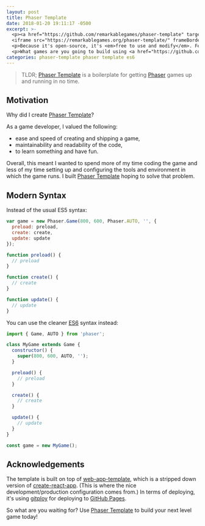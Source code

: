```yaml
---
layout: post
title: Phaser Template
date: 2018-01-20 19:11:17 -0500
excerpt: >-
  <p><a href="https://github.com/remarkablegames/phaser-template" target="_blank">Phaser Template</a> is a boilerplate for creating Phaser games with ES6 syntax support.</p>
  <iframe src="https://remarkablegames.org/phaser-template/" frameBorder="0" width="100%" height="300px"></iframe>
  <p>Because it's open-source, it's <em>free to use and modify</em>. Feedback and contributions are always welcome!</p>
  <p>What games are you going to build using <a href="https://github.com/remarkablegames/phaser-template" target="_blank">Phaser Template</a>?</p>
categories: phaser-template phaser template es6
---
```


> TLDR; [Phaser Template](https://github.com/remarkablegames/phaser-template) is a boilerplate for getting [Phaser](https://phaser.io) games up and running in no time.

## Motivation

Why did I create [Phaser Template](https://github.com/remarkablegames/phaser-template)?

As a game developer, I valued the following:
- ease and speed of creating and shipping a game,
- maintainability and readability of the code,
- to learn something and have fun.

Overall, this meant I wanted to spend more of my time coding the game and less of my time setting up and configuring the tools and environment in which the game runs. I built [Phaser Template](https://github.com/remarkablegames/phaser-template) hoping to solve that problem.

## Modern Syntax

Instead of the usual ES5 syntax:

```js
var game = new Phaser.Game(800, 600, Phaser.AUTO, '', {
  preload: preload,
  create: create,
  update: update
});

function preload() {
  // preload
}

function create() {
  // create
}

function update() {
  // update
}
```

You can use the cleaner [ES6](https://github.com/lukehoban/es6features#ecmascript-6-gitioes6features) syntax instead:

```js
import { Game, AUTO } from 'phaser';

class MyGame extends Game {
  constructor() {
    super(800, 600, AUTO, '');
  }

  preload() {
    // preload
  }

  create() {
    // create
  }

  update() {
    // update
  }
}

const game = new MyGame();
```

## Acknowledgements

The template is built on top of [web-app-template](https://github.com/remarkablemark/web-app-template), which is a stripped down version of [create-react-app](https://github.com/facebookincubator/create-react-app). (This is where the nice development/production configuration comes from.) In terms of deploying, it's using [gitploy](https://github.com/remarkablemark/gitploy) for deploying to [GitHub Pages](https://pages.github.com).

So what are you waiting for? Use [Phaser Template](https://github.com/remarkablegames/phaser-template) to build your next level game today!
